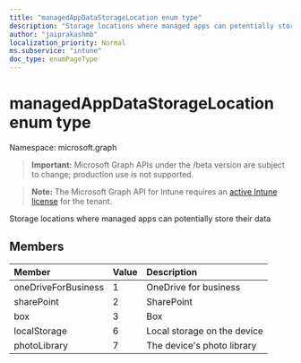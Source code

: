 ```yaml
---
title: "managedAppDataStorageLocation enum type"
description: "Storage locations where managed apps can potentially store their data"
author: "jaiprakashmb"
localization_priority: Normal
ms.subservice: "intune"
doc_type: enumPageType
---
```


# managedAppDataStorageLocation enum type

Namespace: microsoft.graph

> **Important:** Microsoft Graph APIs under the /beta version are subject to change; production use is not supported.

> **Note:** The Microsoft Graph API for Intune requires an [active Intune license](https://go.microsoft.com/fwlink/?linkid=839381) for the tenant.

Storage locations where managed apps can potentially store their data

## Members
|Member|Value|Description|
|:---|:---|:---|
|oneDriveForBusiness|1|OneDrive for business|
|sharePoint|2|SharePoint|
|box|3|Box|
|localStorage|6|Local storage on the device|
|photoLibrary|7|The device's photo library|